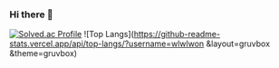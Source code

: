 ### Hi there 👋

[![Solved.ac Profile](http://mazassumnida.wtf/api/generate_badge?boj=selfm)](https://solved.ac/selfm)
![Top Langs](https://github-readme-stats.vercel.app/api/top-langs/?username=wlwlwon &layout=gruvbox &theme=gruvbox)
<!--
**wlwlwon/wlwlwon** is a ✨ _special_ ✨ repository because its `README.md` (this file) appears on your GitHub profile.

Here are some ideas to get you started:

- 🔭 I’m currently working on ...
- 🌱 I’m currently learning ...
- 👯 I’m looking to collaborate on ...
- 🤔 I’m looking for help with ...
- 💬 Ask me about ...
- 📫 How to reach me: ...
- 😄 Pronouns: ...
- ⚡ Fun fact: ...
-->
